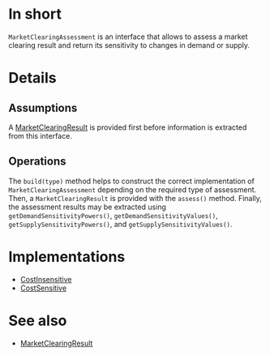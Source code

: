 # In short

`MarketClearingAssessment` is an interface that allows to assess a market clearing result and return its sensitivity to changes in demand or supply.

# Details

## Assumptions

A [MarketClearingResult](./MarketClearingResult.md) is provided first before information is extracted from this interface.

## Operations

The `build(type)` method helps to construct the correct implementation of `MarketClearingAssessment` depending on the required type of assessment.
Then, a `MarketClearingResult` is provided with the `assess()` method.
Finally, the assessment results may be extracted using `getDemandSensitivityPowers()`, `getDemandSensitivityValues()`, `getSupplySensitivityPowers()`, and `getSupplySensitivityValues()`.

# Implementations

* [CostInsensitive](./CostInsensitive.md)
* [CostSensitive](./CostSensitive.md)

# See also

* [MarketClearingResult](./MarketClearingResult.md)